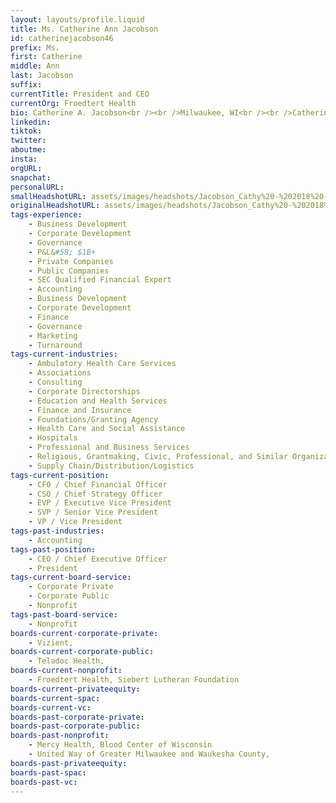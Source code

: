 ```yaml
---
layout: layouts/profile.liquid
title: Ms. Catherine Ann Jacobson
id: catherinejacobson46
prefix: Ms.
first: Catherine
middle: Ann
last: Jacobson
suffix: 
currentTitle: President and CEO
currentOrg: Froedtert Health
bio: Catherine A. Jacobson<br /><br />Milwaukee, WI<br /><br />Catherine (Cathy) Jacobson is a senior executive with over 35 years of experience leading organizations in a variety of healthcare sectors from insurance to academic medical centers, both for-profit and not-for-profit. Cathy has a demonstrated track record of financial acumen, turnaround success, merger and acquisitions and consistent improvement in market leading performance and growth. She has served on not-for-profit, private and public boards often in a leadership role chairing the board or finance/audit/strategy committees and is qualified to serve on an audit committee as a financial expert.<br /><br />Cathy is the President and CEO of Froedtert Health, a not-for-profit integrated delivery system with over $4B of system-wide revenue located in Milwaukee, Wisconsin. In Cathy’s ten years of leadership, she has led the organization to market leading growth and financial and operating performance significantly enhancing the local, regional and national recognition of the organization. <br /><br />Cathy spent 22 years at Rush University Medical Center in Chicago, Illinois. She participated as a key member of the C-suite who executed a successful financial turnaround of $100M, multiple mergers, acquisitions and divestitures including a $200M sale of a health plan joint venture and several public bond offerings. She was responsible during her tenure for health plan finance and operations, corporate compliance and audit, and all financial functions and strategy development leaving the corporation as CFO, Treasurer and SVP of Finance and Strategic Planning, Marketing and Communications. Cathy started her career in public accounting at Arthur Andersen.<br /><br />Cathy was appointed to the board of Teladoc Health in 2020 and serves on the audit committee overseeing the company’s $18.5M merger with Livongo. As a national healthcare leader, Cathy currently serves on the board of the Wisconsin Hospital Association formerly serving as chair and has served on the national board of the Healthcare Financial Management Association also serving as chair. She currently serves on the board of Vizient, the largest member owned performance improvement company in healthcare and is chair of the board, formerly chairing the audit committee. Cathy previously served on the board of Mercy Health located in Cincinnati, Ohio, chaired the finance and strategy committee overseeing a merger which doubled the size of the organization and was a member of the CEO search committee. She was recognized by industry media leader Modern Healthcare as one of the 100 most influential healthcare leaders in 2019 and one of the Top 25 Women Leaders in Healthcare in 2021 and 2022. Cathy received an Honorary Doctor of Healthcare Leadership from the University of Wisconsin-Milwaukee.<br /><br />Cathy serves on the board of the Milwaukee Metropolitan Area Chamber serving as chair for a two year term ending in 2023. She also serves on the Greater Milwaukee Committee and Siebert Lutheran Foundation. She previously served on the board of the United Way of Greater Milwaukee and Waukesha County and as a campaign co-chair.
linkedin: 
tiktok: 
twitter: 
aboutme: 
insta: 
orgURL: 
snapchat: 
personalURL: 
smallHeadshotURL: assets/images/headshots/Jacobson_Cathy%20-%202018%20-%204x6_converted_scaled.avif
originalHeadshotURL: assets/images/headshots/Jacobson_Cathy%20-%202018%20-%204x6_converted_scaled.avif
tags-experience: 
    - Business Development
    - Corporate Development
    - Governance
    - P&L&#58; $1B+
    - Private Companies
    - Public Companies
    - SEC Qualified Financial Expert
    - Accounting
    - Business Development
    - Corporate Development
    - Finance
    - Governance
    - Marketing
    - Turnaround
tags-current-industries: 
    - Ambulatory Health Care Services
    - Associations
    - Consulting
    - Corporate Directorships
    - Education and Health Services
    - Finance and Insurance
    - Foundations/Granting Agency
    - Health Care and Social Assistance
    - Hospitals
    - Professional and Business Services
    - Religious, Grantmaking, Civic, Professional, and Similar Organizations
    - Supply Chain/Distribution/Logistics
tags-current-position: 
    - CFO / Chief Financial Officer
    - CSO / Chief Strategy Officer
    - EVP / Executive Vice President
    - SVP / Senior Vice President
    - VP / Vice President
tags-past-industries: 
    - Accounting
tags-past-position: 
    - CEO / Chief Executive Officer
    - President
tags-current-board-service: 
    - Corporate Private
    - Corporate Public
    - Nonprofit
tags-past-board-service: 
    - Nonprofit
boards-current-corporate-private: 
    - Vizient, 
boards-current-corporate-public: 
    - Teladoc Health, 
boards-current-nonprofit: 
    - Froedtert Health, Siebert Lutheran Foundation
boards-current-privateequity: 
boards-current-spac: 
boards-current-vc: 
boards-past-corporate-private: 
boards-past-corporate-public: 
boards-past-nonprofit: 
    - Mercy Health, Blood Center of Wisconsin
    - United Way of Greater Milwaukee and Waukesha County, 
boards-past-privateequity: 
boards-past-spac: 
boards-past-vc: 
---
```

